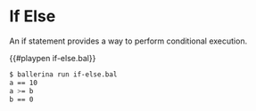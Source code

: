 # If Else
An if statement provides a way to perform conditional execution.

{{#playpen if-else.bal}}

```bash
$ ballerina run if-else.bal
a == 10
a >= b
b == 0
```